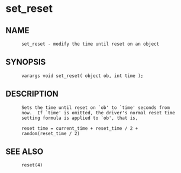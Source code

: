 # set_reset
## NAME
          set_reset - modify the time until reset on an object

## SYNOPSIS
          varargs void set_reset( object ob, int time );

## DESCRIPTION
          Sets the time until reset on `ob' to `time' seconds from
          now.  If `time' is omitted, the driver's normal reset time
          setting formula is applied to `ob', that is,

          reset time = current_time + reset_time / 2 +
          random(reset_time / 2)

## SEE ALSO
          reset(4)
